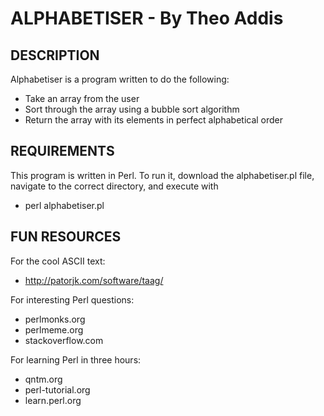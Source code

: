 ALPHABETISER - By Theo Addis
============================

DESCRIPTION
-----------
Alphabetiser is a program written to do the following:
  - Take an array from the user
  - Sort through the array using a bubble sort algorithm
  - Return the array with its elements in perfect alphabetical order


REQUIREMENTS
------------
This program is written in Perl.
To run it, download the alphabetiser.pl file, navigate to the correct directory, and execute with
  - perl alphabetiser.pl

FUN RESOURCES
-------------
For the cool ASCII text:
  - http://patorjk.com/software/taag/

For interesting Perl questions:
  - perlmonks.org			
  - perlmeme.org				
  - stackoverflow.com			

For learning Perl in three hours:
  - qntm.org				
  - perl-tutorial.org	
  - learn.perl.org		
